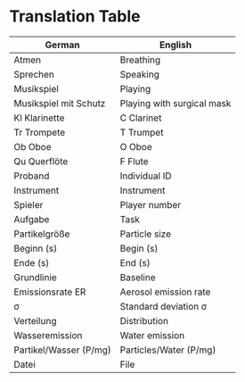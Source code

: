 # Translation Table

 | German | English | 
 | --- | --- | 
 | Atmen | Breathing |
 | Sprechen | Speaking | 
 | Musikspiel | Playing | 
 | Musikspiel mit Schutz | Playing with surgical mask |  
 | Kl Klarinette | C Clarinet | 
 | Tr Trompete | T Trumpet | 
 | Ob Oboe | O Oboe | 
 | Qu Querflöte | F Flute |  
 | Proband | Individual ID |  
 | Instrument | Instrument | 
 | Spieler | Player number |   
 | Aufgabe | Task |  
 | Partikelgröße  | Particle size |  
 | Beginn (s) | Begin (s) | 
 | Ende (s) | End (s) | 
 | Grundlinie | Baseline |  
 | Emissionsrate ER | Aerosol emission rate |  
 | σ | Standard deviation σ |  
 | Verteilung | Distribution |  
 | Wasseremission | Water emission |  
 | Partikel/Wasser (P/mg) | Particles/Water (P/mg) | 
 | Datei | File | 

